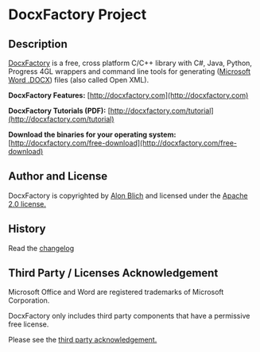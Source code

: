 DocxFactory Project
===================

Description
-----------

[DocxFactory](http://docxfactory.com) is a free, cross platform C/C++ library with C#, Java, Python, Progress 4GL wrappers
and command line tools for generating ([Microsoft Word .DOCX](https://de.wikipedia.org/wiki/Office_Open_XML)) files (also called Open XML).

**DocxFactory Features:** [http://docxfactory.com](http://docxfactory.com)

**DocxFactory Tutorials (PDF):** [http://docxfactory.com/tutorial](http://docxfactory.com/tutorial)

**Download the binaries for your operating system:** [http://docxfactory.com/free-download](http://docxfactory.com/free-download)


Author and License
------------------

DocxFactory is copyrighted by [Alon Blich](mailto:alonb@docxfactory.com) and licensed under the
[Apache 2.0 license.](https://www.apache.org/licenses/LICENSE-2.0)


History
-------

Read the [changelog](https://github.com/DocxFactory/DocxFactory/blob/master/CHANGELOG.md)


Third Party / Licenses Acknowledgement
--------------------------------------

Microsoft Office and Word are registered trademarks of Microsoft Corporation.

DocxFactory only includes third party components that have a permissive free license.

Please see the [third party acknowledgement.](https://github.com/DocxFactory/DocxFactory/blob/master/LICENSE-3RD-PARTY.md)
